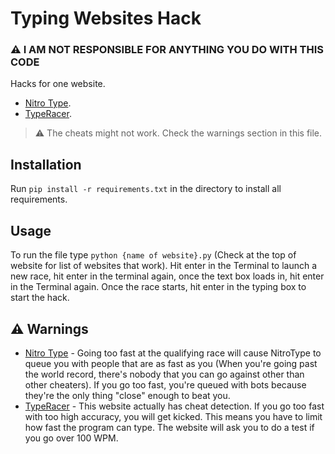 # Typing Websites Hack
### :warning: I AM NOT RESPONSIBLE FOR ANYTHING YOU DO WITH THIS CODE
Hacks for one website.
- [Nitro Type](https://www.nitrotype.com/).
- [TypeRacer](https://play.typeracer.com/).

> :warning: The cheats might not work. Check the warnings section in this file.

## Installation
Run `pip install -r requirements.txt` in the directory to install all requirements.

## Usage
To run the file type `python {name of website}.py` (Check at the top of website for list of websites that work).
Hit enter in the Terminal to launch a new race, hit enter in the terminal again, once the text
box loads in, hit enter in the Terminal again. Once the race starts, hit enter in the typing box to start the hack.

## :warning: Warnings
- [Nitro Type](https://www.nitrotype.com/) - Going too fast at the qualifying race will cause NitroType 
to queue you with people that are as fast as you (When you're going past the world record, there's nobody that you can 
go against other than other cheaters). If you go too fast, you're queued with bots because they're the only thing
"close" enough to beat you.
- [TypeRacer](https://play.typeracer.com/) - This website actually has cheat detection. If you go too fast with too high
accuracy, you will get kicked. This means you have to limit how fast the program can type. The website will
ask you to do a test if you go over 100 WPM.

